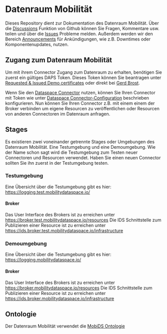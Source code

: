 # Datenraum Mobilität

Dieses Repository dient zur Dokumentation des Datenraum Mobilität. 
Über die [Discussions](https://github.com/Fraunhofer-IVI/Datenraum-Mobilitaet/discussions)
Funktion von Github können Sie Fragen, Kommentare usw. teilen und über die [Issues](https://github.com/Fraunhofer-IVI/Datenraum-Mobilitaet/issues)
Probleme melden.
Außerdem werden wir den Bereich [Announcements](https://github.com/Fraunhofer-IVI/Datenraum-Mobilitaet/discussions/categories/announcements)
für Ankündigungen, wie z.B. Downtimes oder Komponentenupdates, nutzen.

## Zugang zum Datenraum Mobilität

Um mit ihrem Connector Zugang zum Datenraum zu erhalten, benötigen Sie zuerst ein gültiges DAPS Token. 
Dieses Token können Sie beantragen unter [Requested & Issued Demo certificates](https://industrialdataspace.jiveon.com/docs/DOC-2002)
oder direkt bei [Gerd Brost](https://www.dataspaces.fraunhofer.de/de/software/identity_provider.html).

Wenn Sie den [Dataspace Connector](https://github.com/International-Data-Spaces-Association/DataspaceConnector) nutzen, können Sie Ihren Connector mit Token wie unter [Dataspace Connector-Configuration](https://international-data-spaces-association.github.io/DataspaceConnector/Deployment/Configuration)
beschrieben konfigurieren. Nun können Sie Ihren Connector z.B. mit einem einem der Broker verbinden um eigene Resourcen zu veröffentlichen oder Resourcen von anderen Connectoren im Datenraum anfragen.

## Stages
Es existieren zwei voneinander getrennte Stages oder Umgebungen des Datenraum Mobilität. Eine Testumgebung und eine Demoumgebung. Wie der Name schon sagt wird die Testumgebung zum Testen neuer Connectoren und Resourcen verwendet.
Haben Sie einen neuen Connector sollten Sie ihn zuerst in der Testumgebung testen.

### Testumgebung
Eine Übersicht über die Testumgebung gibt es hier: https://logging.test.mobilitydataspace.io/

#### Broker
Das User Interface des Brokers ist zu erreichen unter https://broker.test.mobilitydataspace.io/resources
Die IDS Schnittstelle zum Publizieren einer Resource ist zu erreichen unter https://ids.broker.test.mobilitydataspace.io/infrastructure

### Demoumgebung
Eine Übersicht über die Testumgebung gibt es hier: https://logging.mobilitydataspace.io/

#### Broker
Das User Interface des Brokers ist zu erreichen unter https://broker.mobilitydataspace.io/resources
Die IDS Schnittstelle zum Publizieren einer Resource ist zu erreichen unter https://ids.broker.mobilitydataspace.io/infrastructure

## Ontologie
Der Datenraum Mobilität verwendet die [MobiDS Ontologie](../main/ontology/MobiDS-Ontology.ttl)